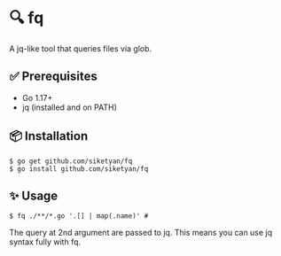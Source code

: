 # 🔍 fq
A jq-like tool that queries files via glob.

## ✅ Prerequisites
- Go 1.17+
- jq (installed and on PATH)

## 📦 Installation
```
$ go get github.com/siketyan/fq
$ go install github.com/siketyan/fq
```

## ✨ Usage
```
$ fq ./**/*.go '.[] | map(.name)' # 
```

The query at 2nd argument are passed to jq.
This means you can use jq syntax fully with fq.
